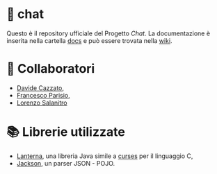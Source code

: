 # 💬 chat
Questo è il repository ufficiale del Progetto *Chat*. 
La documentazione è inserita nella cartella [docs](https://github.com/hotbrightsunshine/chat/tree/master/docs) e può essere trovata nella [wiki](https://github.com/hotbrightsunshine/chat/wiki).

# 👥 Collaboratori
- [Davide Cazzato](https://github.com/Deivv77),
- [Francesco Parisio](https://github.com/hotbrightsunshine),
- [Lorenzo Salanitro](https://github.com/LorenzoSalanitro)

# 📚 Librerie utilizzate
- [Lanterna](https://github.com/mabe02/lanterna), una libreria Java simile a [curses](https://en.wikipedia.org/wiki/Curses_(programming_library)) per il linguaggio C,
- [Jackson](https://github.com/FasterXML/jackson), un parser JSON - POJO.
